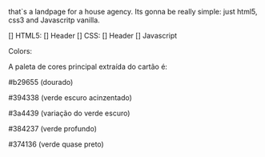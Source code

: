 that`s a landpage for a house agency. Its gonna be really simple: just html5, css3 and Javascritp vanilla.

[] HTML5:
[] Header
[] CSS:
[] Header
[] Javascript

Colors:

A paleta de cores principal extraída do cartão é:

#b29655 (dourado)

#394338 (verde escuro acinzentado)

#3a4439 (variação do verde escuro)

#384237 (verde profundo)

#374136 (verde quase preto)
